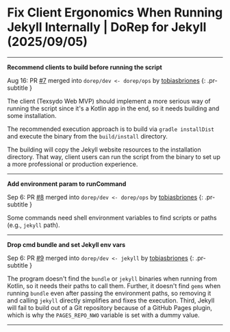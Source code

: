 <!-- Copyright (c) 2025 Tobias Briones. All rights reserved. -->
<!-- SPDX-License-Identifier: CC-BY-4.0 -->
<!-- This file is part of https://github.com/tobiasbriones/blog -->

# Fix Client Ergonomics When Running Jekyll Internally | DoRep for Jekyll (2025/09/05)

---

**Recommend clients to build before running the script**

Aug 16: PR [#7](https://github.com/texsydo/dorep-for-jekyll/pull/7) merged into
`dorep/dev <- dorep/ops` by [tobiasbriones](https://github.com/tobiasbriones)
{: .pr-subtitle }

The client (Texsydo Web MVP) should implement a more serious way of running the
script since it's a Kotlin app in the end, so it needs building and some
installation.

The recommended execution approach is to build via `gradle installDist` and
execute the binary from the `build/install` directory.

The building will copy the Jekyll website resources to the installation
directory. That way, client users can run the script from the binary to set up a
more professional or production experience.

---

**Add environment param to runCommand**

Sep 6: PR [#8](https://github.com/texsydo/dorep-for-jekyll/pull/8) merged into
`dorep/dev <- dorep/ops` by [tobiasbriones](https://github.com/tobiasbriones)
{: .pr-subtitle }

Some commands need shell environment variables to find scripts or paths (e.g.,
`jekyll` path).


---

**Drop cmd bundle and set Jekyll env vars**

Sep 6: PR [#9](https://github.com/texsydo/dorep-for-jekyll/pull/9) merged into
`dorep/dev <- jekyll` by [tobiasbriones](https://github.com/tobiasbriones)
{: .pr-subtitle }

The program doesn't find the `bundle` or `jekyll` binaries when running from
Kotlin, so it needs their paths to call them. Further, it doesn't find `gems`
when running `bundle` even after passing the environment paths, so removing it
and calling `jekyll` directly simplifies and fixes the execution. Third, Jekyll
will fail to build out of a Git repository because of a GitHub Pages plugin,
which is why the `PAGES_REPO_NWO` variable is set with a dummy value.

---


